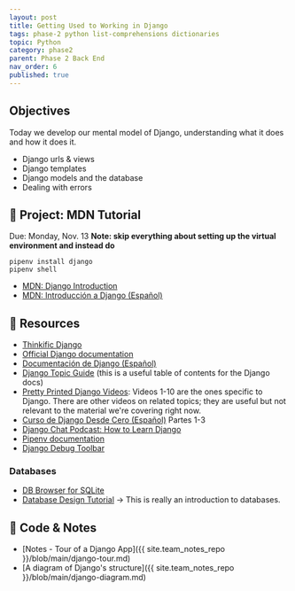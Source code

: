 ```yaml
---
layout: post
title: Getting Used to Working in Django
tags: phase-2 python list-comprehensions dictionaries
topic: Python
category: phase2
parent: Phase 2 Back End
nav_order: 6
published: true
---
```



## Objectives

Today we develop our mental model of Django, understanding what it does and how it does it.

- Django urls & views
- Django templates
- Django models and the database
- Dealing with errors

## 🎯 Project: MDN Tutorial
Due: Monday, Nov. 13
**Note: skip everything about setting up the virtual environment
and instead do**  

`pipenv install django`  
`pipenv shell`

- [MDN: Django Introduction](https://developer.mozilla.org/en-US/docs/Learn/Server-side/Django/Introduction)
- [MDN: Introducción a Django (Español)](https://developer.mozilla.org/es/docs/Learn/Server-side/Django/Introduction)


## 🔖 Resources

- [Thinkific Django](https://momentumlearn.thinkific.com/courses/take/back-end-development-with-python-and-django/texts/32618875-what-is-django)
- [Official Django documentation](https://docs.djangoproject.com/en/4.0/)
- [Documentación de Django (Español)](https://docs.djangoproject.com/es/4.0/)
- [Django Topic Guide](https://docs.djangoproject.com/en/4.0/topics/) (this is a useful table of contents for the Django docs)
- [Pretty Printed Django Videos](https://www.youtube.com/playlist?list=PLXmMXHVSvS-DQfOsQdXkzEZyD0Vei7PKf): Videos 1-10 are the ones specific to Django. There are other videos on related topics; they are useful but not relevant to the material we're covering right now.
- [Curso de Django Desde Cero (Español)](https://youtu.be/vXR5CAcRv5w) Partes 1-3
- [Django Chat Podcast: How to Learn Django](https://djangochat.com/episodes/how-to-learn-django)
- [Pipenv documentation](https://pipenv.pypa.io/en/latest/)
- [Django Debug Toolbar](https://django-debug-toolbar.readthedocs.io/en/latest/)

### Databases

- [DB Browser for SQLite](https://sqlitebrowser.org/)
- [Database Design Tutorial](https://learndjango.com/tutorials/database-design-tutorial-beginners) -> This is really an introduction to databases.

## 🦉 Code & Notes

- [Notes - Tour of a Django App]({{ site.team_notes_repo }}/blob/main/django-tour.md)
- [A diagram of Django's structure]({{ site.team_notes_repo }}/blob/main/django-diagram.md)
